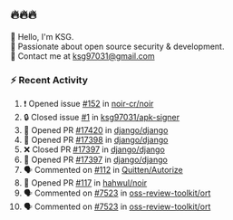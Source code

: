 ## 🔥🔥🔥
👋 Hello, I'm KSG.  
🔐 Passionate about open source security & development.  
📧 Contact me at ksg97031@gmail.com  

### ⚡ Recent Activity
<!--START_SECTION:activity-->
1. ❗ Opened issue [#152](https://github.com/noir-cr/noir/issues/152) in [noir-cr/noir](https://github.com/noir-cr/noir)
2. 🔒 Closed issue [#1](https://github.com/ksg97031/apk-signer/issues/1) in [ksg97031/apk-signer](https://github.com/ksg97031/apk-signer)
3. 💪 Opened PR [#17420](https://github.com/django/django/pull/17420) in [django/django](https://github.com/django/django)
4. 💪 Opened PR [#17398](https://github.com/django/django/pull/17398) in [django/django](https://github.com/django/django)
5. ❌ Closed PR [#17397](https://github.com/django/django/pull/17397) in [django/django](https://github.com/django/django)
6. 💪 Opened PR [#17397](https://github.com/django/django/pull/17397) in [django/django](https://github.com/django/django)
7. 🗣 Commented on [#112](https://github.com/Quitten/Autorize/issues/112#issuecomment-1742396489) in [Quitten/Autorize](https://github.com/Quitten/Autorize)
8. 💪 Opened PR [#117](https://github.com/hahwul/noir/pull/117) in [hahwul/noir](https://github.com/hahwul/noir)
9. 🗣 Commented on [#7523](https://github.com/oss-review-toolkit/ort/issues/7523#issuecomment-1729306430) in [oss-review-toolkit/ort](https://github.com/oss-review-toolkit/ort)
10. 🗣 Commented on [#7523](https://github.com/oss-review-toolkit/ort/issues/7523#issuecomment-1729082616) in [oss-review-toolkit/ort](https://github.com/oss-review-toolkit/ort)
<!--END_SECTION:activity-->
